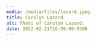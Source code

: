 ```yaml
---
media: /media/files/lazard.jpeg
title: Carolyn Lazard
alt: Photo of Carolyn Lazard.
date: 2022-02-21T16:59:00-0500
---
```

